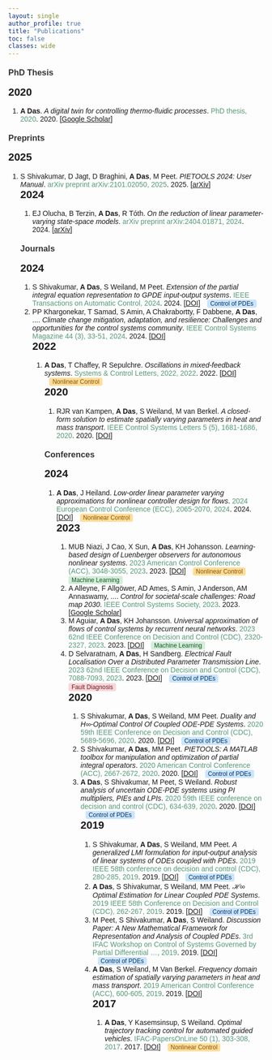 ```yaml
---
layout: single
author_profile: true
title: "Publications"
toc: false
classes: wide
---
```


<html>
<head>
  <meta charset="UTF-8">
  <title>Amritam Das - Publication List</title>
  <style>
    body { font-family: Arial, sans-serif; margin: 0; }
    h2 { margin-top: 0; }
    h3 { margin-top: 20px; color: #333; }
    .author-highlight { font-weight: bold; }
    .title-italic { font-style: italic; }
    .venue, .year { color: #597; }
    .pub-link { color: #1A0DAB; text-decoration: none; }
    .theme-tags { margin-left: 10px; }
.tag {
  display: inline-block;
  background: #e8eaea;
  color: #356;
  border-radius: 0.3em;
  font-size: 0.85em;
  padding: 1px 6px;
  margin-right: 4px;
  font-family: Arial, sans-serif;
}
.tag.nonlinear { background: #FFDD99; color: #875300; }
.tag.pde { background: #CCE5FF; color: #003366; }
.tag.ml { background: #D4EDDA; color: #155724; }
.tag.fault { background: #F8D7DA; color: #721c24; }
  </style>
</head>
<body>

  <h3>PhD Thesis</h3>

  <h2>2020</h2>
  <ol>
    <li><span class="author-highlight">A Das</span>. <span class="title-italic">A digital twin for controlling thermo-fluidic processes</span>. <span class="venue">PhD thesis, 2020</span>. 2020. [<a href="https://scholar.google.com/citations?view_op=view_citation&hl=en&user=dZ1NkwoAAAAJ&citation_for_view=dZ1NkwoAAAAJ:Wp0gIr-vW9MC">Google Scholar</a>]</li>
  </ol>

  <h3>Preprints</h3>

  <h2>2025</h2>
  <ol>
    <li>S Shivakumar, D Jagt, D Braghini, <span class="author-highlight">A Das</span>, M Peet. <span class="title-italic">PIETOOLS 2024: User Manual</span>. <span class="venue">arXiv preprint arXiv:2101.02050, 2025</span>. 2025. [<a href="https://arxiv.org/abs/2101.02050">arXiv</a>]</li>

  <h2>2024</h2>
  <ol>
    <li>EJ Olucha, B Terzin, <span class="author-highlight">A Das</span>, R Tóth. <span class="title-italic">On the reduction of linear parameter-varying state-space models</span>. <span class="venue">arXiv preprint arXiv:2404.01871, 2024</span>. 2024. [<a href="https://arxiv.org/abs/2404.01871">arXiv</a>]</li>
  </ol>

  <h3>Journals</h3>

  <h2>2024</h2>
  <ol>
    <li>S Shivakumar, <span class="author-highlight">A Das</span>, S Weiland, M Peet. <span class="title-italic">Extension of the partial integral equation representation to GPDE input-output systems</span>. <span class="venue">IEEE Transactions on Automatic Control, 2024</span>. 2024. [<a href="https://doi.org/10.1109/tac.2024.XXXXXXX">DOI</a>] <span class="theme-tags"><span class="tag pde">Control of PDEs</span></span></li>
    <li>PP Khargonekar, T Samad, S Amin, A Chakrabortty, F Dabbene, <span class="author-highlight">A Das</span>, .... <span class="title-italic">Climate change mitigation, adaptation, and resilience: Challenges and opportunities for the control systems community</span>. <span class="venue">IEEE Control Systems Magazine 44 (3), 33-51, 2024</span>. 2024. [<a href="https://doi.org/10.1109/mcs.2024.3382377">DOI</a>]</li>

  <h2>2022</h2>
  <ol>
    <li><span class="author-highlight">A Das</span>, T Chaffey, R Sepulchre. <span class="title-italic">Oscillations in mixed-feedback systems</span>. <span class="venue">Systems & Control Letters, 2022, 2022</span>. 2022. [<a href="https://doi.org/10.1016/j.sysconle.2022.105289">DOI</a>] <span class="theme-tags"><span class="tag nonlinear">Nonlinear Control</span></span></li>

  <h2>2020</h2>
  <ol>
    <li>RJR van Kampen, <span class="author-highlight">A Das</span>, S Weiland, M van Berkel. <span class="title-italic">A closed-form solution to estimate spatially varying parameters in heat and mass transport</span>. <span class="venue">IEEE Control Systems Letters 5 (5), 1681-1686, 2020</span>. 2020. [<a href="https://doi.org/10.1109/lcsys.2020.XXXXXXX">DOI</a>]</li>
  </ol>

  <h3>Conferences</h3>

  <h2>2024</h2>
  <ol>
    <li><span class="author-highlight">A Das</span>, J Heiland. <span class="title-italic">Low-order linear parameter varying approximations for nonlinear controller design for flows</span>. <span class="venue">2024 European Control Conference (ECC), 2065-2070, 2024</span>. 2024. [<a href="https://doi.org/10.23919/ecc64448.2024.10591292">DOI</a>] <span class="theme-tags"><span class="tag nonlinear">Nonlinear Control</span></span></li>

  <h2>2023</h2>
  <ol>
    <li>MUB Niazi, J Cao, X Sun, <span class="author-highlight">A Das</span>, KH Johansson. <span class="title-italic">Learning-based design of Luenberger observers for autonomous nonlinear systems</span>. <span class="venue">2023 American Control Conference (ACC), 3048-3055, 2023</span>. 2023. [<a href="https://doi.org/10.23919/acc55779.2023.10156294">DOI</a>] <span class="theme-tags"><span class="tag nonlinear">Nonlinear Control</span> <span class="tag ml">Machine Learning</span></span></li>
    <li>A Alleyne, F Allgöwer, AD Ames, S Amin, J Anderson, AM Annaswamy, .... <span class="title-italic">Control for societal-scale challenges: Road map 2030</span>. <span class="venue">IEEE Control Systems Society, 2023</span>. 2023. [<a href="https://scholar.google.com/citations?view_op=view_citation&hl=en&user=dZ1NkwoAAAAJ&citation_for_view=dZ1NkwoAAAAJ:k_IJM867U9cC">Google Scholar</a>]</li>
    <li>M Aguiar, <span class="author-highlight">A Das</span>, KH Johansson. <span class="title-italic">Universal approximation of flows of control systems by recurrent neural networks</span>. <span class="venue">2023 62nd IEEE Conference on Decision and Control (CDC), 2320-2327, 2023</span>. 2023. [<a href="https://doi.org/10.1109/cdc49753.2023.10383457">DOI</a>] <span class="theme-tags"><span class="tag ml">Machine Learning</span></span></li>
    <li>D Selvaratnam, <span class="author-highlight">A Das</span>, H Sandberg. <span class="title-italic">Electrical Fault Localisation Over a Distributed Parameter Transmission Line</span>. <span class="venue">2023 62nd IEEE Conference on Decision and Control (CDC), 7088-7093, 2023</span>. 2023. [<a href="https://doi.org/10.1109/cdc49753.2023.10383452">DOI</a>] <span class="theme-tags"><span class="tag pde">Control of PDEs</span> <span class="tag fault">Fault Diagnosis</span></span></li>

  <h2>2020</h2>
  <ol>
    <li>S Shivakumar, <span class="author-highlight">A Das</span>, S Weiland, MM Peet. <span class="title-italic">Duality and H∞-Optimal Control Of Coupled ODE-PDE Systems</span>. <span class="venue">2020 59th IEEE Conference on Decision and Control (CDC), 5689-5696, 2020</span>. 2020. [<a href="https://doi.org/10.1109/cdc42340.2020.9303989">DOI</a>] <span class="theme-tags"><span class="tag pde">Control of PDEs</span></span></li>
    <li>S Shivakumar, <span class="author-highlight">A Das</span>, MM Peet. <span class="title-italic">PIETOOLS: A MATLAB toolbox for manipulation and optimization of partial integral operators</span>. <span class="venue">2020 American Control Conference (ACC), 2667-2672, 2020</span>. 2020. [<a href="https://doi.org/10.23919/acc45564.2020.9147712">DOI</a>] <span class="theme-tags"><span class="tag pde">Control of PDEs</span></span></li>
    <li><span class="author-highlight">A Das</span>, S Shivakumar, M Peet, S Weiland. <span class="title-italic">Robust analysis of uncertain ODE-PDE systems using PI multipliers, PIEs and LPIs</span>. <span class="venue">2020 59th IEEE conference on decision and control (CDC), 634-639, 2020</span>. 2020. [<a href="https://doi.org/10.1109/cdc42340.2020.9303892">DOI</a>] <span class="theme-tags"><span class="tag pde">Control of PDEs</span></span></li>

  <h2>2019</h2>
  <ol>
    <li>S Shivakumar, <span class="author-highlight">A Das</span>, S Weiland, MM Peet. <span class="title-italic">A generalized LMI formulation for input-output analysis of linear systems of ODEs coupled with PDEs</span>. <span class="venue">2019 IEEE 58th conference on decision and control (CDC), 280-285, 2019</span>. 2019. [<a href="https://doi.org/10.1109/cdc40024.2019.9030224">DOI</a>] <span class="theme-tags"><span class="tag pde">Control of PDEs</span></span></li>
    <li><span class="author-highlight">A Das</span>, S Shivakumar, S Weiland, MM Peet. <span class="title-italic">ℋ∞ Optimal Estimation for Linear Coupled PDE Systems</span>. <span class="venue">2019 IEEE 58th Conference on Decision and Control (CDC), 262-267, 2019</span>. 2019. [<a href="https://doi.org/10.1109/cdc40024.2019.9029595">DOI</a>] <span class="theme-tags"><span class="tag pde">Control of PDEs</span></span></li>
    <li>M Peet, S Shivakumar, <span class="author-highlight">A Das</span>, S Weiland. <span class="title-italic">Discussion Paper: A New Mathematical Framework for Representation and Analysis of Coupled PDEs</span>. <span class="venue">3rd IFAC Workshop on Control of Systems Governed by Partial Differential …, 2019</span>. 2019. [<a href="https://doi.org/10.1016/j.ifacol.2019.08.023">DOI</a>] <span class="theme-tags"><span class="tag pde">Control of PDEs</span></span></li>
    <li><span class="author-highlight">A Das</span>, S Weiland, M Van Berkel. <span class="title-italic">Frequency domain estimation of spatially varying parameters in heat and mass transport</span>. <span class="venue">2019 American Control Conference (ACC), 600-605, 2019</span>. 2019. [<a href="https://doi.org/10.23919/acc.2019.8814465">DOI</a>]</li>

  <h2>2017</h2>
  <ol>
    <li><span class="author-highlight">A Das</span>, Y Kasemsinsup, S Weiland. <span class="title-italic">Optimal trajectory tracking control for automated guided vehicles</span>. <span class="venue">IFAC-PapersOnLine 50 (1), 303-308, 2017</span>. 2017. [<a href="https://doi.org/10.1016/j.ifacol.2017.08.050">DOI</a>] <span class="theme-tags"><span class="tag nonlinear">Nonlinear Control</span></span></li>
  </ol>
</body>
</html>